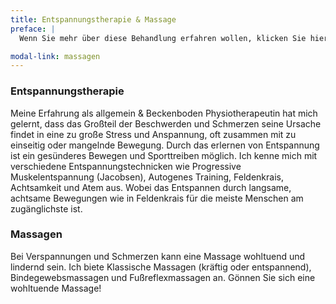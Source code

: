 ```yaml
---
title: Entspannungstherapie & Massage
preface: |
  Wenn Sie mehr über diese Behandlung erfahren wollen, klicken Sie hier.

modal-link: massagen
---
```


### Entspannungstherapie
Meine Erfahrung als allgemein & Beckenboden Physiotherapeutin hat mich gelernt, dass das Großteil der Beschwerden und Schmerzen seine Ursache findet in eine zu große Stress und Anspannung, oft zusammen mit zu einseitig oder mangelnde Bewegung. Durch  das erlernen von Entspannung ist ein gesünderes Bewegen und Sporttreiben möglich.
Ich kenne mich mit verschiedene Entspannungstechnicken wie Progressive Muskelentspannung (Jacobsen), Autogenes Training, Feldenkrais, Achtsamkeit und Atem aus. Wobei das Entspannen durch langsame, achtsame Bewegungen wie in Feldenkrais für die meiste Menschen am zugänglichste ist.

### Massagen
Bei Verspannungen und Schmerzen kann eine Massage wohltuend und lindernd sein. Ich biete Klassische Massagen (kräftig oder entspannend), Bindegewebsmassagen und Fußreflexmassagen an. Gönnen Sie sich eine wohltuende Massage!
